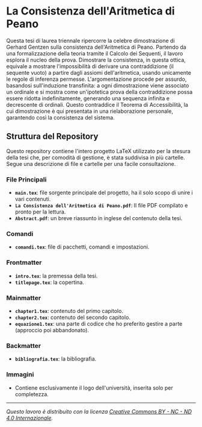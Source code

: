 # La Consistenza dell'Aritmetica di Peano

Questa tesi di laurea triennale ripercorre la celebre dimostrazione di Gerhard Gentzen sulla consistenza dell'Aritmetica di Peano. Partendo da una formalizzazione della teoria tramite il Calcolo dei Sequenti, il lavoro esplora il nucleo della prova. Dimostrare la consistenza, in questa ottica, equivale a mostrare l'impossibilità di derivare una contraddizione (il sequente vuoto) a partire dagli assiomi dell'aritmetica, usando unicamente le regole di inferenza permesse. L'argomentazione procede per assurdo, basandosi sull'induzione transfinita: a ogni dimostrazione viene associato un ordinale e si mostra come un'ipotetica prova della contraddizione possa essere ridotta indefinitamente, generando una sequenza infinita e decrescente di ordinali. Questo contraddice il Teorema di Accessibilità, la cui dimostrazione è qui presentata in una rielaborazione personale, garantendo così la consistenza del sistema.


## Struttura del Repository

Questo repository contiene l'intero progetto LaTeX utilizzato per la stesura della tesi che, per comodità di gestione, è stata suddivisa in più cartelle. Segue una descrizione di file e cartelle per una facile consultazione.


### File Principali

* **`main.tex`**: file sorgente principale del progetto, ha il solo scopo di unire i vari contenuti.
* **`La Consistenza dell'Aritmetica di Peano.pdf`**: Il file PDF compilato e pronto per la lettura.
* **`Abstract.pdf`**: un breve riassunto in inglese del contenuto della tesi.

### Comandi

* **`comandi.tex`**: file di pacchetti, comandi e impostazioni.

### Frontmatter

* **`intro.tex`**: la premessa della tesi.
* **`titlepage.tex`**: la copertina.

### Mainmatter

* **`chapter1.tex`**: contenuto del primo capitolo.
* **`chapter2.tex`**: contenuto del secondo capitolo.
* **`equazione1.tex`**: una parte di codice che ho preferito gestire a parte (approccio poi abbandonato).

### Backmatter

* **`bibliografia.tex`**: la bibliografia.


### Immagini

* Contiene esclusivamente il logo dell'università, inserita solo per completezza.

---

*Questo lavoro è distribuito con la licenza [Creative Commons BY - NC - ND 4.0 Internazionale](LICENSE).*
